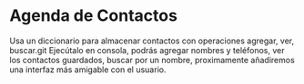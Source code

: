 # Agenda de Contactos
Usa un diccionario para almacenar contactos con operaciones agregar, ver, buscar.git 
Ejecútalo en consola, podrás agregar nombres y teléfonos, ver los contactos guardados, buscar por un nombre, proximamente añadiremos una interfaz más amigable con el usuario.